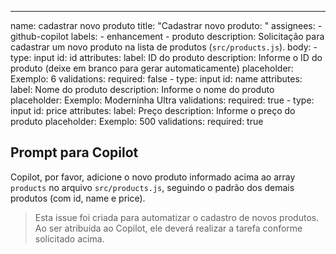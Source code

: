 ---

name: cadastrar novo produto
title: "Cadastrar novo produto: <nome do produto>"
assignees:
	- github-copilot
labels:
	- enhancement
	- produto
description: Solicitação para cadastrar um novo produto na lista de produtos (`src/products.js`).
body:
	- type: input
		id: id
		attributes:
			label: ID do produto
			description: Informe o ID do produto (deixe em branco para gerar automaticamente)
			placeholder: Exemplo: 6
		validations:
			required: false
	- type: input
		id: name
		attributes:
			label: Nome do produto
			description: Informe o nome do produto
			placeholder: Exemplo: Moderninha Ultra
		validations:
			required: true
	- type: input
		id: price
		attributes:
			label: Preço
			description: Informe o preço do produto
			placeholder: Exemplo: 500
		validations:
			required: true

## Prompt para Copilot
Copilot, por favor, adicione o novo produto informado acima ao array `products` no arquivo `src/products.js`, seguindo o padrão dos demais produtos (com id, name e price).

> Esta issue foi criada para automatizar o cadastro de novos produtos. Ao ser atribuída ao Copilot, ele deverá realizar a tarefa conforme solicitado acima.
